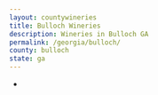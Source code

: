 ```yaml
---
layout: countywineries
title: Bulloch Wineries
description: Wineries in Bulloch GA
permalink: /georgia/bulloch/
county: bulloch
state: ga
---
```

-
